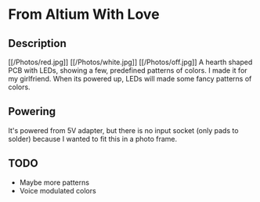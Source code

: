 # From Altium With Love
## Description
[[/Photos/red.jpg]]
[[/Photos/white.jpg]]
[[/Photos/off.jpg]]
A hearth shaped PCB with LEDs, showing a few, predefined patterns of colors. I made it for my girlfriend.
When its powered up, LEDs will made some fancy patterns of colors.
## Powering
It's powered from 5V adapter, but there is no input socket (only pads to solder) because I wanted to fit this in a photo frame.
## TODO
* Maybe more patterns 
* Voice modulated colors
